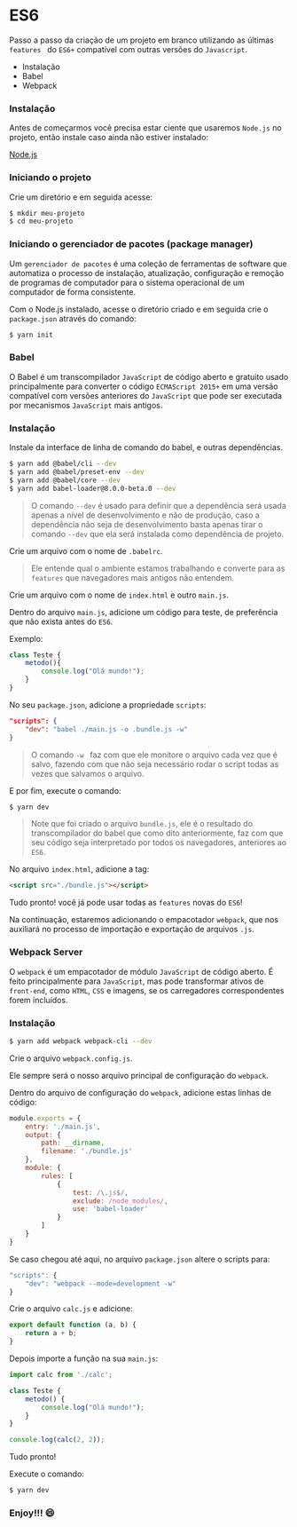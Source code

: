 
# ES6

 Passo a passo da criação de um projeto em branco utilizando as últimas `features ` do `ES6+` compatível com outras versões do `Javascript`.
 
 + Instalação
 + Babel
 + Webpack

### Instalação

Antes de começarmos você precisa estar ciente que usaremos `Node.js` no projeto, então instale caso ainda não estiver instalado:

[Node.js](https://nodejs.org/dist/v12.18.3/node-v12.18.3-x64.msi)

### Iniciando o projeto

Crie um diretório e em seguida acesse:

```bash
$ mkdir meu-projeto
$ cd meu-projeto
```
### Iniciando o gerenciador de pacotes (package manager) 

Um `gerenciador de pacotes` é uma coleção de ferramentas de software que automatiza o processo de instalação, atualização, configuração e remoção de programas de computador para o sistema operacional de um computador de forma consistente.

Com o Node.js instalado, acesse o diretório criado e em seguida crie o `package.json` através do comando:

```bash
$ yarn init
```

### Babel

O Babel é um transcompilador `JavaScript` de código aberto e gratuito usado principalmente para converter o código `ECMAScript 2015+` em uma versão compatível com versões anteriores do `JavaScript` que pode ser executada por mecanismos `JavaScript` mais antigos.

### Instalação

Instale da interface de linha de comando do babel, e outras dependências.

```bash
$ yarn add @babel/cli --dev
$ yarn add @babel/preset-env --dev
$ yarn add @babel/core --dev
$ yarn add babel-loader@8.0.0-beta.0 --dev
```

> O comando `--dev` é usado para definir que a dependência será usada apenas a nível de desenvolvimento e não de produção, caso a dependência não seja de desenvolvimento basta apenas tirar o comando `--dev` que ela será instalada como dependência de projeto.

Crie um arquivo com o nome de `.babelrc`.

> Ele entende qual o ambiente estamos trabalhando e converte para as `features` que navegadores mais antigos não entendem.

Crie um arquivo com o nome de `index.html` e outro `main.js`.

Dentro do arquivo `main.js`, adicione um código para teste, de preferência que não exista antes do `ES6`.

Exemplo:

```js
class Teste {
    metodo(){
        console.log("Olá mundo!");
    }
}
```

No seu ```package.json```, adicione a propriedade `scripts`:

```json
"scripts": {
    "dev": "babel ./main.js -o .bundle.js -w"
}
```

> O comando `-w ` faz com que ele monitore o arquivo cada vez que é salvo, fazendo com que não seja necessário rodar o script todas as vezes que salvamos o arquivo. 

E por fim, execute o comando:

```bash
$ yarn dev
```

> Note que foi criado o arquivo `bundle.js`, ele é o resultado do transcompilador do babel que como dito anteriormente, faz com que seu código seja interpretado por todos os navegadores, anteriores ao `ES6`.

No arquivo `index.html`, adicione a tag:

```html
<script src="./bundle.js"></script>
```

Tudo pronto! você já pode usar todas as `features` novas do `ES6`!

Na continuação, estaremos adicionando o empacotador `webpack`, que nos auxiliará no processo de importação e exportação de arquivos `.js`.

### Webpack Server

O `webpack` é um empacotador de módulo `JavaScript` de código aberto. É feito principalmente para `JavaScript`, mas pode transformar ativos de `front-end`, como `HTML`, `CSS` e imagens, se os carregadores correspondentes forem incluídos.

### Instalação

```sh
$ yarn add webpack webpack-cli --dev
```

Crie o arquivo `webpack.config.js`.

Ele sempre será o nosso arquivo principal de configuração do `webpack`.

Dentro do arquivo de configuração do `webpack`, adicione estas linhas de código:

```js
module.exports = {
    entry: './main.js',
    output: {
        path: __dirname,
        filename: './bundle.js'
    },
    module: {
        rules: [
            {
                test: /\.js$/,
                exclude: /node_modules/,
                use: 'babel-loader'
            }
        ]
    }
}
```

Se caso chegou até aqui, no arquivo `package.json` altere o scripts para: 

```js
"scripts": {
    "dev": "webpack --mode=development -w"
}
```

Crie o arquivo `calc.js` e adicione:

```js
export default function (a, b) {
    return a + b;
}
```

Depois importe a função na sua `main.js`:

```js
import calc from './calc';

class Teste {
    metodo() {
        console.log("Olá mundo!");
    }
}

console.log(calc(2, 2));
```

Tudo pronto! 

Execute o comando:

```sh
$ yarn dev
```

### Enjoy!!! :smile:
